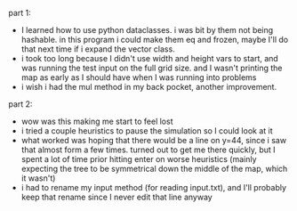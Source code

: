 part 1:

- I learned how to use python dataclasses. i was bit by them not being hashable.
  in this program i could make them eq and frozen, maybe I'll do that next time
  if i expand the vector class.
- i took too long because I didn't use width and height vars to start, and was
  running the test input on the full grid size. and I wasn't printing the map as
  early as I should have when I was running into problems
- i wish i had the mul method in my back pocket, another improvement.

part 2:

- wow was this making me start to feel lost
- i tried a couple heuristics to pause the simulation so I could look at it
- what worked was hoping that there would be a line on y=44, since i saw that
  almost form a few times. turned out to get me there quickly, but I spent a lot
  of time prior hitting enter on worse heuristics (mainly expecting the tree to
  be symmetrical down the middle of the map, which it wasn't)
- i had to rename my input method (for reading input.txt), and I'll probably
  keep that rename since I never edit that line anyway
